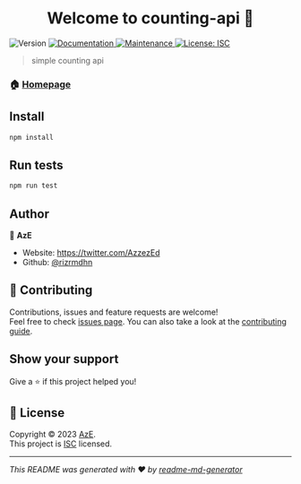 <h1 align="center">Welcome to counting-api 👋</h1>
<p>
  <img alt="Version" src="https://img.shields.io/badge/version-1.0.0-blue.svg?cacheSeconds=2592000" />
  <a href="https://github.com/rizrmdhn/counting-api#readme" target="_blank">
    <img alt="Documentation" src="https://img.shields.io/badge/documentation-yes-brightgreen.svg" />
  </a>
  <a href="https://github.com/rizrmdhn/counting-api/graphs/commit-activity" target="_blank">
    <img alt="Maintenance" src="https://img.shields.io/badge/Maintained%3F-yes-green.svg" />
  </a>
  <a href="https://github.com/rizrmdhn/counting-api/blob/master/LICENSE" target="_blank">
    <img alt="License: ISC" src="https://img.shields.io/github/license/rizrmdhn/counting-api" />
  </a>
</p>

> simple counting api

### 🏠 [Homepage](https://github.com/rizrmdhn/counting-api#readme)

## Install

```sh
npm install
```

## Run tests

```sh
npm run test
```

## Author

👤 **AzE**

* Website: https://twitter.com/AzzezEd
* Github: [@rizrmdhn](https://github.com/rizrmdhn)

## 🤝 Contributing

Contributions, issues and feature requests are welcome!<br />Feel free to check [issues page](https://github.com/rizrmdhn/counting-api/issues). You can also take a look at the [contributing guide](https://github.com/rizrmdhn/counting-api/blob/master/CONTRIBUTING.md).

## Show your support

Give a ⭐️ if this project helped you!

## 📝 License

Copyright © 2023 [AzE](https://github.com/rizrmdhn).<br />
This project is [ISC](https://github.com/rizrmdhn/counting-api/blob/master/LICENSE) licensed.

***
_This README was generated with ❤️ by [readme-md-generator](https://github.com/kefranabg/readme-md-generator)_